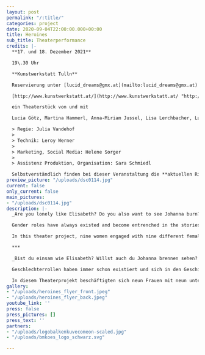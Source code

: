 ```yaml
---
layout: post
permalink: "/:title/"
categories: project
date: 2020-09-04T22:00:00.000+00:00
title: Heroines
sub_title: Theaterperformance
credits: |-
  **17. und 18. Dezember 2021**

  19\.30 Uhr

  **Kunstwerkstatt Tulln**

  Reservierung unter [lucid_dreams@gmx.at](mailto:lucid_dreams@gmx.at)

  [http://www.kunstwerkstatt.at/](http://www.kunstwerkstatt.at/ "http://www.kunstwerkstatt.at/")

  ein Theaterstück von und mit

  Lucia Götz, Martina Hammerl, Anna-Miriam Jussel, Lisa Lerchbacher, Ludmilla Pröglhöf, Helene Rauch, Sara Schmiedl, Helene Sorger, Theresa Willertsdorfer

  > Regie: Julia Vandehof
  >
  > Technik: Leroy Werner
  >
  > Marketing, Social Media: Helene Sorger
  >
  > Assistenz Produktion, Organisation: Sara Schmiedl

  Selbstverständlich finden bei dieser Veranstaltung die **aktuellen Richtlinien in Bezug auf COVID-19** ihre Anwendung.
preview_picture: "/uploads/dsc0114.jpg"
current: false
only_current: false
main_pictures:
- "/uploads/dsc0114.jpg"
description: |-
  _Are you lonely like Elisabeth? Do you also want to see Johanna burn? Will you come when Sarah calls you to arms? Can you love like Mary Magdalene? Will you leave everything behind like Teresa? Do you wait for justice like Claire? Is your spirit as free as Frida's? Do you act as radically as Lady Macbeth? Will you run to freedom like Eurydice?_

  Gender roles have always existed and become entrenched in the stories we have been told and continue to be told. But what do these female characters from myth, the past, and literature have to do with us? What kind of narratives would we like to hear? Where can connections be made between the stories and our everyday lives? What does it mean to enter into exchange with these women and create a character for today?

  In this theater project, nine women engaged with nine different female characters. They examined these narratives of indomitable, independent, invincible, but also despised, rejected, forgotten women in detail and worked out the points of connection but also the points of separation to our present-day reality of life. The result is now a play that is not afraid to point out any continuities, but also to critically question supposedly positive things.

  ***

  _Bist du einsam wie Elisabeth? Willst auch du Johanna brennen sehen? Wirst du kommen, wenn Sarah dich zu den Waffen ruft Kannst du lieben wie Maria Magdalena? Lässt du alles hinter dir wie Teresa? Wartest du auf Gerechtigkeit wie Claire? Ist dein Geist so frei wie Fridas? Handelst du so radikal wie Lady Macbeth? Wirst du wie Eurydike in die Freiheit laufen?_

  Geschlechterrollen haben immer schon existiert und sich in den Geschichten, die uns erzählt wurden und werden, festgeschrieben. Doch was haben diese Frauenfiguren aus Mythen, Vergangenheit und Literatur mit uns zu tun? Was für Erzählungen würden wir gerne zu hören bekommen? Wo können Verbindungen zwischen den Geschichten und unserem Alltag hergestellt werden? Was bedeutet es, in Austausch mit diesen Frauen zu treten und eine Figur für heute zu entwerfen?

  In diesem Theaterprojekt beschäftigten sich neun Frauen mit neun unterschiedlichen Frauenfiguren. Sie untersuchten diese Erzählungen von unbeugsamen, unabhängigen, unbesiegbaren, aber auch verachteten, verstoßenen, vergessenen Frauen eingehend und arbeiteten die Anknüpfungs- aber auch trennenden Punkte zu unserer heutigen Lebensrealität heraus. Als Resultat liegt nun ein Theaterstück vor, welches sich nicht scheut, etwaige Kontinuitäten aufzuzeigen, aber auch vermeintlich Positives kritisch zu hinterfragen.
gallery:
- "/uploads/heroines_flyer_front.jpeg"
- "/uploads/heroines_flyer_back.jpeg"
youtube_link: ''
press: false
press_pictures: []
press_text: ''
partners:
- "/uploads/logobalkenkuvecomeon-scaled.jpg"
- "/uploads/bmkoes_logo_schwarz.svg"

---
```

